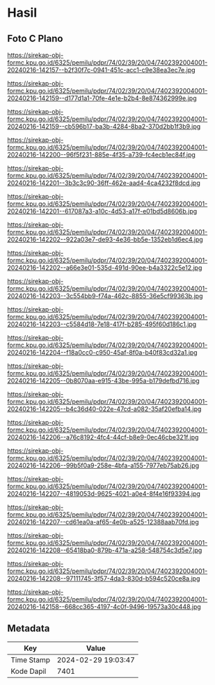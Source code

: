 # Hasil

## Foto C Plano

https://sirekap-obj-formc.kpu.go.id/6325/pemilu/pdpr/74/02/39/20/04/7402392004001-20240216-142157--b2f30f7c-0941-451c-acc1-c9e38ea3ec7e.jpg

https://sirekap-obj-formc.kpu.go.id/6325/pemilu/pdpr/74/02/39/20/04/7402392004001-20240216-142159--d177d1a1-70fe-4e1e-b2b4-8e874362999e.jpg

https://sirekap-obj-formc.kpu.go.id/6325/pemilu/pdpr/74/02/39/20/04/7402392004001-20240216-142159--cb596b17-ba3b-4284-8ba2-370d2bb1f3b9.jpg

https://sirekap-obj-formc.kpu.go.id/6325/pemilu/pdpr/74/02/39/20/04/7402392004001-20240216-142200--96f5f231-885e-4f35-a739-fc4ecb1ec84f.jpg

https://sirekap-obj-formc.kpu.go.id/6325/pemilu/pdpr/74/02/39/20/04/7402392004001-20240216-142201--3b3c3c90-36ff-462e-aad4-4ca4232f8dcd.jpg

https://sirekap-obj-formc.kpu.go.id/6325/pemilu/pdpr/74/02/39/20/04/7402392004001-20240216-142201--617087a3-a10c-4d53-a17f-e01bd5d8606b.jpg

https://sirekap-obj-formc.kpu.go.id/6325/pemilu/pdpr/74/02/39/20/04/7402392004001-20240216-142202--922a03e7-de93-4e36-bb5e-1352eb1d6ec4.jpg

https://sirekap-obj-formc.kpu.go.id/6325/pemilu/pdpr/74/02/39/20/04/7402392004001-20240216-142202--a66e3e01-535d-491d-90ee-b4a3322c5e12.jpg

https://sirekap-obj-formc.kpu.go.id/6325/pemilu/pdpr/74/02/39/20/04/7402392004001-20240216-142203--3c554bb9-f74a-462c-8855-36e5cf99363b.jpg

https://sirekap-obj-formc.kpu.go.id/6325/pemilu/pdpr/74/02/39/20/04/7402392004001-20240216-142203--c5584d18-7e18-417f-b285-495f60d186c1.jpg

https://sirekap-obj-formc.kpu.go.id/6325/pemilu/pdpr/74/02/39/20/04/7402392004001-20240216-142204--f18a0cc0-c950-45af-8f0a-b40f83cd32a1.jpg

https://sirekap-obj-formc.kpu.go.id/6325/pemilu/pdpr/74/02/39/20/04/7402392004001-20240216-142205--0b8070aa-e915-43be-995a-b179defbd716.jpg

https://sirekap-obj-formc.kpu.go.id/6325/pemilu/pdpr/74/02/39/20/04/7402392004001-20240216-142205--b4c36d40-022e-47cd-a082-35af20efba14.jpg

https://sirekap-obj-formc.kpu.go.id/6325/pemilu/pdpr/74/02/39/20/04/7402392004001-20240216-142206--a76c8192-4fc4-44cf-b8e9-0ec46cbe321f.jpg

https://sirekap-obj-formc.kpu.go.id/6325/pemilu/pdpr/74/02/39/20/04/7402392004001-20240216-142206--99b5f0a9-258e-4bfa-a155-7977eb75ab26.jpg

https://sirekap-obj-formc.kpu.go.id/6325/pemilu/pdpr/74/02/39/20/04/7402392004001-20240216-142207--4819053d-9625-4021-a0e4-8f4e16f93394.jpg

https://sirekap-obj-formc.kpu.go.id/6325/pemilu/pdpr/74/02/39/20/04/7402392004001-20240216-142207--cd61ea0a-af65-4e0b-a525-12388aab70fd.jpg

https://sirekap-obj-formc.kpu.go.id/6325/pemilu/pdpr/74/02/39/20/04/7402392004001-20240216-142208--65418ba0-879b-471a-a258-548754c3d5e7.jpg

https://sirekap-obj-formc.kpu.go.id/6325/pemilu/pdpr/74/02/39/20/04/7402392004001-20240216-142208--97111745-3f57-4da3-830d-b594c520ce8a.jpg

https://sirekap-obj-formc.kpu.go.id/6325/pemilu/pdpr/74/02/39/20/04/7402392004001-20240216-142158--668cc365-4197-4c0f-9496-19573a30c448.jpg


## Metadata

| Key        | Value               |
| ---------- | ------------------- |
| Time Stamp | 2024-02-29 19:03:47 |
| Kode Dapil | 7401                |



